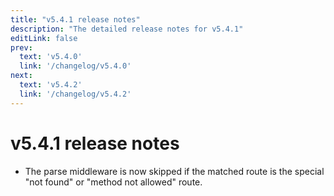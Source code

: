 ```yaml
---
title: "v5.4.1 release notes"
description: "The detailed release notes for v5.4.1"
editLink: false
prev:
  text: 'v5.4.0'
  link: '/changelog/v5.4.0'
next:
  text: 'v5.4.2'
  link: '/changelog/v5.4.2'
---
```


# v5.4.1 release notes

- The parse middleware is now skipped if the matched route is the special "not found" or "method not allowed" route.